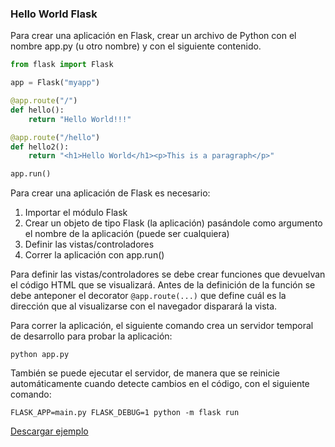
### Hello World Flask

Para crear una aplicación en Flask, crear un archivo de Python con el nombre app.py (u otro nombre) y con el siguiente contenido.

```python
from flask import Flask

app = Flask("myapp")

@app.route("/")
def hello():
    return "Hello World!!!"

@app.route("/hello")
def hello2():
    return "<h1>Hello World</h1><p>This is a paragraph</p>"

app.run()
```

Para crear una aplicación de Flask es necesario:

1. Importar el módulo Flask
2. Crear un objeto de tipo Flask (la aplicación) pasándole como argumento el nombre de la aplicación (puede ser cualquiera)
3. Definir las vistas/controladores
4. Correr la aplicación con app.run()

Para definir las vistas/controladores se debe crear funciones que devuelvan el código HTML que se visualizará.
Antes de la definición de la función se debe anteponer el decorator ```@app.route(...)``` que define cuál es la dirección que al visualizarse con el navegador disparará la vista.


Para correr la aplicación, el siguiente comando crea un servidor temporal de desarrollo para probar la aplicación:

```
python app.py
```
También se puede ejecutar el servidor, de manera que se reinicie automáticamente cuando detecte cambios en el código, con el siguiente comando:

```
FLASK_APP=main.py FLASK_DEBUG=1 python -m flask run
```

[Descargar ejemplo](https://github.com/pabab/flask_tutorial/tree/master/examples/helloworld)